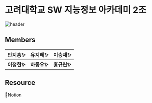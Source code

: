 # 고려대학교 SW 지능정보 아카데미 2조

![header](https://capsule-render.vercel.app/api?type=wave&color=black&height=250&section=header&text=LumTerior&fontSize=80&animation=fadeIn)

## Members

| 안지홍✨ | 유지혜✨ | 이승재✨ |
|---|---|---|
| __이정현✨__ | __하동우✨__ | __홍규린✨__ |

## Resource

📄[Notion](https://www.notion.so/fenetre/2-94058050e52b422c88456d5acff4bea4)


